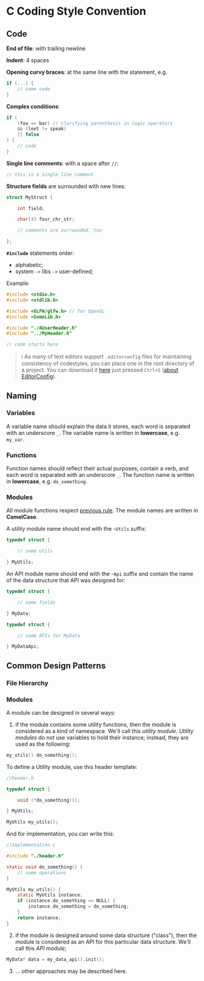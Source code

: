 # C Coding Style Convention

## Code

**End of file**: with trailing newline

**Indent**: 4 spaces

**Opening curvy braces**: at the same line with the statement, e.g.
``` C
if (...) {
    // some code
}
```
**Complex conditions**:
``` C
if (
    (foo == bar) // clarifying parenthesis in logic operators
    && (leet != speak)
    || false  
) {
    // code
}
```

**Single line comments**: with a space after `//`:
``` C
// this is a single line comment
```

**Structure fields** are surrounded with new lines:
``` C
struct MyStruct {

    int field;

    char[4] four_chr_str;

    // comments are surrounded, too

};
```

**`#include`** statements order:
- alphabetic;
- system `->` libs `->` user-defined;

Example:
``` C
#include <stdio.h>
#include <stdlib.h>

#include <GLFW/glfw.h> // for OpenGL
#include <SomeLib.h>

#include "./AUserHeader.h"
#include "../MyHeader.h"

// code starts here
```

> :information_source: As many of text editors support `.editorconfig` files for maintaining consistency of codestyles, you can place one in the root directory of a project. You can download it [here](https://https://raw.githubusercontent.com/scalable-mind/conventions/codestyles/c/assets/.editorconfig) just pressed `Ctrl+S` ([about EditorConfig](http://editorconfig.org/)).

## Naming

### Variables

A variable name should explain the data it stores, each word is separated with an underscore `_`. The variable name is written in **lowercase**, e.g. `my_var`.

### Functions

Function names should reflect their actual purposes, contain a verb, and each word is separated with an underscore `_`. The function name is written in **lowercase**, e.g. `do_something`.

### Modules

All module functions respect [previous rule](#functions). The module names are written in **CamelCase**.

A utility module name should end with the -`Utils` suffix:
``` C
typedef struct {

    // some utils

} MyUtils;
```
An API module name should end with the -`Api` suffix and contain the name of the data structure that API was designed for:
``` C
typedef struct {

    // some fields

} MyData;

typedef struct {

    // some APIs for MyData

} MyDataApi;
```

## Common Design Patterns

### File Hierarchy

### Modules

A module can be designed in several ways:
1. if the module contains some utility functions, then the module is considered as a kind of namespace. We'll call this *utility module*. *Utility modules* do not use variables to hold their instance; instead, they are used as the following:
``` C
my_utils().do_something();
```
To define a Utility module, use this header template:

``` C
//header.h

typedef struct {

    void (*do_something)();

} MyUtils;

MyUtils my_utils();
```

And for implementation, you can write this:
``` C
//implementation.c

#include "./header.h"

static void do_something() {
    // some operations
}

MyUtils my_utils() {
    static MyUtils instance;
    if (instance.do_something == NULL) {
        instance.do_something = do_something;
    }
    return instance;
}
```

2. if the module is designed around some data structure ("class"), then the module is considered as an API for this particular data structure. We'll call this *API module*;
``` C
MyData* data = my_data_api().init();
```
3. ... other approaches may be described here.
